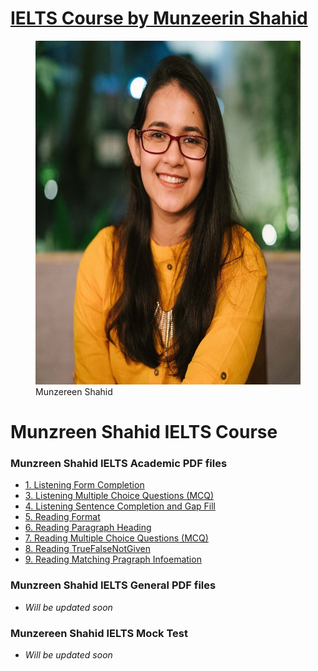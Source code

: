 # [IELTS Course by Munzeerin Shahid](https://dynamicbangla.github.io/IELTS-Course-by-Munzeerin-Shahid/)

<figure>
    <img src="./Assets/Munzeerin Shahid.jpg" width="720" height="550"
         alt="Munzreen Shahid, Munzereen Shahid IELTS Coruse">
    <figcaption>Munzereen Shahid</figcaption>
</figure>

# Munzreen Shahid IELTS Course
### Munzreen Shahid IELTS Academic PDF files
* [1. Listening Form Completion](./Academic%20PDF/1.%20Listening%20Form%20Completion.pdf)
* [3. Listening Multiple Choice Questions (MCQ)](./Academic%20PDF/3.%20Listening%20Multiple%20Choice%20Questions%20(MCQ).pdf)
* [4. Listening Sentence Completion and Gap Fill](./Academic%20PDF/4.%20Listening%20Sentence%20Completion%20and%20Gap%20Fill.pdf)
* [5. Reading Format](./Academic%20PDF/5.%20Reading%20Format.pdf)
* [6. Reading Paragraph Heading](./Academic%20PDF/6.%20Reading%20Paragraph%20Heading.pdf)
* [7. Reading Multiple Choice Questions (MCQ)](./Academic%20PDF/7.%20Reading%20Multiple%20Choice%20Questions%20(MCQ).pdf)
* [8. Reading TrueFalseNotGiven](./Academic%20PDF/8.%20Reading%20TrueFalseNotGiven.pdf)
* [9. Reading Matching Pragraph Infoemation](./Academic%20PDF/9.%20Reading%20Matching%20Pragraph%20Infoemation.pdf)


### Munzreen Shahid IELTS General PDF files
- _Will be updated soon_
### Munzereen Shahid IELTS Mock  Test
* _Will be updated soon_